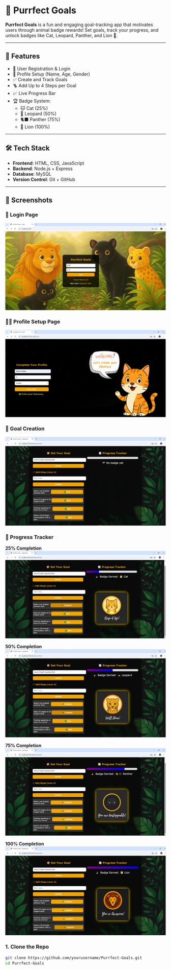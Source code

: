 # 🐾 Purrfect Goals

**Purrfect Goals** is a fun and engaging goal-tracking app that motivates users through animal badge rewards! Set goals, track your progress, and unlock badges like Cat, Leopard, Panther, and Lion 🦁.

---

## 🎯 Features

- 🔐 User Registration & Login
- 👤 Profile Setup (Name, Age, Gender)
- ✅ Create and Track Goals
- 🪜 Add Up to 4 Steps per Goal
- 📈 Live Progress Bar
- 🏆 Badge System:
  - 🐱 Cat (25%)
  - 🐆 Leopard (50%)
  - 🐈‍⬛ Panther (75%)
  - 🦁 Lion (100%)

---

## 🛠 Tech Stack

- **Frontend**: HTML, CSS, JavaScript
- **Backend**: Node.js + Express
- **Database**: MySQL
- **Version Control**: Git + GitHub

---
## 📸 Screenshots

### 🔐 Login Page
![Login Page](login.jpeg)

### 🧍‍♀️ Profile Setup Page
![Profile Page](profilepage.jpeg)

### 🎯 Goal Creation
![Add Goals](add_goals.jpeg)

### 🐾 Progress Tracker
**25% Completion**
![25% Badge](25_percent.jpeg)

**50% Completion**
![50% Badge](50_percent.jpeg)

**75% Completion**
![75% Badge](75_percent.jpeg)

**100% Completion**
![100% Badge](100_percent.jpeg)

### 1. Clone the Repo

```bash
git clone https://github.com/yourusername/Purrfect-Goals.git
cd Purrfect-Goals
